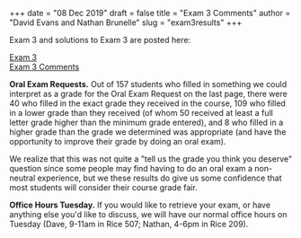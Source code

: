 +++
date = "08 Dec 2019"
draft = false
title = "Exam 3 Comments"
author = "David Evans and Nathan Brunelle"
slug = "exam3results"
+++

Exam 3 and solutions to Exam 3 are posted here:  

[Exam 3](/docs/exam3.pdf)  
[Exam 3 Comments](/docs/exam3comments.pdf)

**Oral Exam Requests.** Out of 157 students who filled in something we
could interpret as a grade for the Oral Exam Request on the last page,
there were 40 who filled in the exact grade they received in the
course, 109 who filled in a lower grade than they received (of whom 50
received at least a full letter grade higher than the minimum grade
entered), and 8 who filled in a higher grade than the grade we
determined was appropriate (and have the opportunity to improve their
grade by doing an oral exam).

We realize that this was not quite a "tell us the grade you think you
deserve" question since some people may find having to do an oral exam
a non-neutral experience, but we these results do give us some
confidence that most students will consider their course grade fair.

**Office Hours Tuesday.** If you would like to retrieve your exam, or have anything else you'd
like to discuss, we will have our normal office hours on Tuesday
(Dave, 9-11am in Rice 507; Nathan, 4-6pm in Rice 209).

